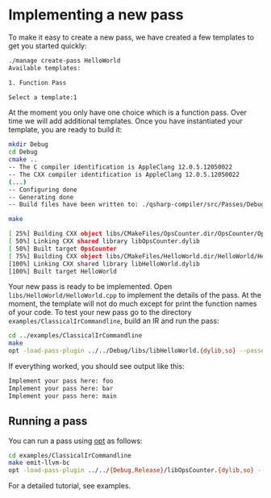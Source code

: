 # Implementing a new pass

To make it easy to create a new pass, we have created a few templates to get you started quickly:

```sh
./manage create-pass HelloWorld
Available templates:

1. Function Pass

Select a template:1
```

At the moment you only have one choice which is a function pass. Over time we will add additional templates. Once you have instantiated your template, you are ready to build it:

```sh
mkdir Debug
cd Debug
cmake ..
-- The C compiler identification is AppleClang 12.0.5.12050022
-- The CXX compiler identification is AppleClang 12.0.5.12050022
(...)
-- Configuring done
-- Generating done
-- Build files have been written to: ./qsharp-compiler/src/Passes/Debug

make

[ 25%] Building CXX object libs/CMakeFiles/OpsCounter.dir/OpsCounter/OpsCounter.cpp.o
[ 50%] Linking CXX shared library libOpsCounter.dylib
[ 50%] Built target OpsCounter
[ 75%] Building CXX object libs/CMakeFiles/HelloWorld.dir/HelloWorld/HelloWorld.cpp.o
[100%] Linking CXX shared library libHelloWorld.dylib
[100%] Built target HelloWorld
```

Your new pass is ready to be implemented. Open `libs/HelloWorld/HelloWorld.cpp` to implement the details of the pass. At the moment, the
template will not do much except for print the function names of your code. To test your new pass go to the directory `examples/ClassicalIrCommandline`,
build an IR and run the pass:

```sh
cd ../examples/ClassicalIrCommandline
make
opt -load-pass-plugin ../../Debug/libs/libHelloWorld.{dylib,so} --passes="hello-world" -disable-output classical-program.ll
```

If everything worked, you should see output like this:

```sh
Implement your pass here: foo
Implement your pass here: bar
Implement your pass here: main
```

## Running a pass

You can run a pass using [opt](https://llvm.org/docs/CommandGuide/opt.html) as follows:

```sh
cd examples/ClassicalIrCommandline
make emit-llvm-bc
opt -load-pass-plugin ../../{Debug,Release}/libOpsCounter.{dylib,so} --passes="print<operation-counter>" -disable-output classical-program.bc
```

For a detailed tutorial, see examples.
